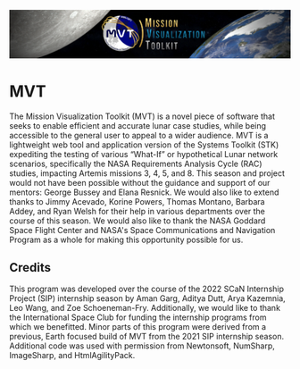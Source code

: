 ![image](mvt.png)

# MVT
The Mission Visualization Toolkit (MVT) is a novel piece of software that seeks to enable efficient and accurate lunar case studies, while being accessible to the general user to appeal to a wider audience.  MVT is a lightweight web tool and application version of the Systems Toolkit (STK) expediting the testing of various “What-If” or hypothetical Lunar network scenarios, specifically the NASA Requirements Analysis Cycle (RAC) studies, impacting Artemis missions 3, 4, 5, and 8.
This season and project would not have been possible without the guidance and support of our mentors: George Bussey and Elana Resnick. We would also like to extend thanks to Jimmy Acevado, Korine Powers, Thomas Montano, Barbara Addey, and Ryan Welsh for their help in various departments over the course of this season. We would also like to thank the NASA Goddard Space Flight Center and NASA's Space Communications and Navigation Program as a whole for making this opportunity possible for us.

## Credits
This program was developed over the course of the 2022 SCaN Internship Project (SIP) internship season by Aman Garg, Aditya Dutt, Arya Kazemnia, Leo Wang, and Zoe Schoeneman-Fry.  Additionally, we would like to thank the International Space Club for funding the internship programs from which we benefitted. Minor parts of this program were derived from a previous, Earth focused build of MVT from the 2021 SIP internship season. Additional code was used with permission from Newtonsoft, NumSharp, ImageSharp, and HtmlAgilityPack.
